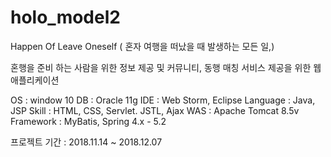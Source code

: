 # holo_model2

Happen Of Leave Oneself ( 혼자 여행을 떠났을 때 발생하는 모든 일,) 

혼행을 준비 하는 사람을 위한 정보 제공 및 커뮤니티, 동행 매칭 서비스 제공을 위한 웹 애플리케이션 


OS : window 10
DB : Oracle 11g 
IDE : Web Storm, Eclipse
Language : Java, JSP
Skill : HTML, CSS, Servlet. JSTL, Ajax
WAS : Apache Tomcat 8.5v 
Framework : MyBatis, Spring 4.x - 5.2 

프로젝트 기간 : 2018.11.14 ~ 2018.12.07
